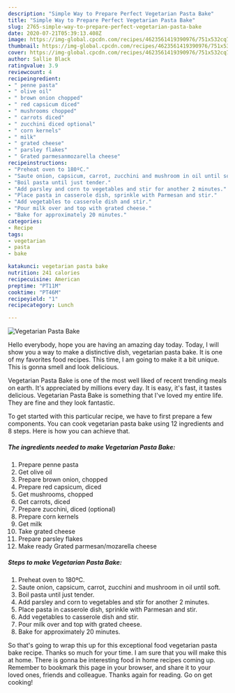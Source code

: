 ```yaml
---
description: "Simple Way to Prepare Perfect Vegetarian Pasta Bake"
title: "Simple Way to Prepare Perfect Vegetarian Pasta Bake"
slug: 2765-simple-way-to-prepare-perfect-vegetarian-pasta-bake
date: 2020-07-21T05:39:13.408Z
image: https://img-global.cpcdn.com/recipes/4623561419390976/751x532cq70/vegetarian-pasta-bake-recipe-main-photo.jpg
thumbnail: https://img-global.cpcdn.com/recipes/4623561419390976/751x532cq70/vegetarian-pasta-bake-recipe-main-photo.jpg
cover: https://img-global.cpcdn.com/recipes/4623561419390976/751x532cq70/vegetarian-pasta-bake-recipe-main-photo.jpg
author: Sallie Black
ratingvalue: 3.9
reviewcount: 4
recipeingredient:
- " penne pasta"
- " olive oil"
- " brown onion chopped"
- " red capsicum diced"
- " mushrooms chopped"
- " carrots diced"
- " zucchini diced optional"
- " corn kernels"
- " milk"
- " grated cheese"
- " parsley flakes"
- " Grated parmesanmozarella cheese"
recipeinstructions:
- "Preheat oven to 180ºC."
- "Saute onion, capsicum, carrot, zucchini and mushroom in oil until soft."
- "Boil pasta until just tender."
- "Add parsley and corn to vegetables and stir for another 2 minutes."
- "Place pasta in casserole dish, sprinkle with Parmesan and stir."
- "Add vegetables to casserole dish and stir."
- "Pour milk over and top with grated cheese."
- "Bake for approximately 20 minutes."
categories:
- Recipe
tags:
- vegetarian
- pasta
- bake

katakunci: vegetarian pasta bake 
nutrition: 241 calories
recipecuisine: American
preptime: "PT11M"
cooktime: "PT46M"
recipeyield: "1"
recipecategory: Lunch

---
```



![Vegetarian Pasta Bake](https://img-global.cpcdn.com/recipes/4623561419390976/751x532cq70/vegetarian-pasta-bake-recipe-main-photo.jpg)

Hello everybody, hope you are having an amazing day today. Today, I will show you a way to make a distinctive dish, vegetarian pasta bake. It is one of my favorites food recipes. This time, I am going to make it a bit unique. This is gonna smell and look delicious.

Vegetarian Pasta Bake is one of the most well liked of recent trending meals on earth. It's appreciated by millions every day. It is easy, it's fast, it tastes delicious. Vegetarian Pasta Bake is something that I've loved my entire life. They are fine and they look fantastic.




To get started with this particular recipe, we have to first prepare a few components. You can cook vegetarian pasta bake using 12 ingredients and 8 steps. Here is how you can achieve that.

<!--inarticleads1-->

##### The ingredients needed to make Vegetarian Pasta Bake:

1. Prepare  penne pasta
1. Get  olive oil
1. Prepare  brown onion, chopped
1. Prepare  red capsicum, diced
1. Get  mushrooms, chopped
1. Get  carrots, diced
1. Prepare  zucchini, diced (optional)
1. Prepare  corn kernels
1. Get  milk
1. Take  grated cheese
1. Prepare  parsley flakes
1. Make ready  Grated parmesan/mozarella cheese




<!--inarticleads2-->

##### Steps to make Vegetarian Pasta Bake:

1. Preheat oven to 180ºC.
1. Saute onion, capsicum, carrot, zucchini and mushroom in oil until soft.
1. Boil pasta until just tender.
1. Add parsley and corn to vegetables and stir for another 2 minutes.
1. Place pasta in casserole dish, sprinkle with Parmesan and stir.
1. Add vegetables to casserole dish and stir.
1. Pour milk over and top with grated cheese.
1. Bake for approximately 20 minutes.




So that's going to wrap this up for this exceptional food vegetarian pasta bake recipe. Thanks so much for your time. I am sure that you will make this at home. There is gonna be interesting food in home recipes coming up. Remember to bookmark this page in your browser, and share it to your loved ones, friends and colleague. Thanks again for reading. Go on get cooking!

